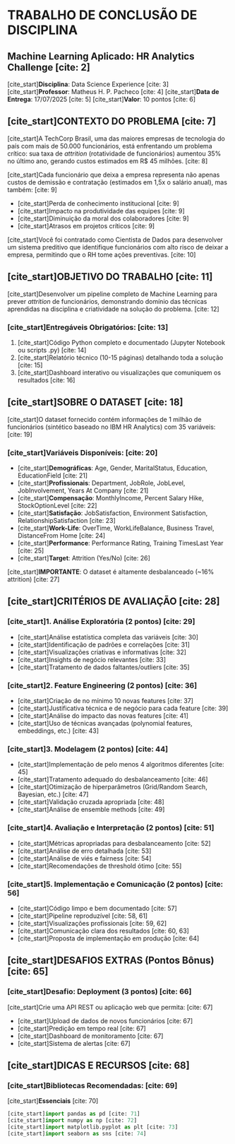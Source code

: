 # TRABALHO DE CONCLUSÃO DE DISCIPLINA

## Machine Learning Aplicado: HR Analytics Challenge [cite: 2]

[cite_start]**Disciplina**: Data Science Experience [cite: 3]
[cite_start]**Professor**: Matheus H. P. Pacheco [cite: 4]
[cite_start]**Data de Entrega**: 17/07/2025 [cite: 5]
[cite_start]**Valor**: 10 pontos [cite: 6]

## [cite_start]CONTEXTO DO PROBLEMA [cite: 7]

[cite_start]A TechCorp Brasil, uma das maiores empresas de tecnologia do país com mais de 50.000 funcionários, está enfrentando um problema crítico: sua taxa de *attrition* (rotatividade de funcionários) aumentou 35% no último ano, gerando custos estimados em R$ 45 milhões. [cite: 8]

[cite_start]Cada funcionário que deixa a empresa representa não apenas custos de demissão e contratação (estimados em 1,5x o salário anual), mas também: [cite: 9]
* [cite_start]Perda de conhecimento institucional [cite: 9]
* [cite_start]Impacto na produtividade das equipes [cite: 9]
* [cite_start]Diminuição da moral dos colaboradores [cite: 9]
* [cite_start]Atrasos em projetos críticos [cite: 9]

[cite_start]Você foi contratado como Cientista de Dados para desenvolver um sistema preditivo que identifique funcionários com alto risco de deixar a empresa, permitindo que o RH tome ações preventivas. [cite: 10]

## [cite_start]OBJETIVO DO TRABALHO [cite: 11]

[cite_start]Desenvolver um pipeline completo de Machine Learning para prever *attrition* de funcionários, demonstrando domínio das técnicas aprendidas na disciplina e criatividade na solução do problema. [cite: 12]

### [cite_start]Entregáveis Obrigatórios: [cite: 13]
1.  [cite_start]Código Python completo e documentado (Jupyter Notebook ou scripts .py) [cite: 14]
2.  [cite_start]Relatório técnico (10-15 páginas) detalhando toda a solução [cite: 15]
3.  [cite_start]Dashboard interativo ou visualizações que comuniquem os resultados [cite: 16]

## [cite_start]SOBRE O DATASET [cite: 18]

[cite_start]O dataset fornecido contém informações de 1 milhão de funcionários (sintético baseado no IBM HR Analytics) com 35 variáveis: [cite: 19]

### [cite_start]Variáveis Disponíveis: [cite: 20]
* [cite_start]**Demográficas**: Age, Gender, MaritalStatus, Education, EducationField [cite: 21]
* [cite_start]**Profissionais**: Department, JobRole, JobLevel, JobInvolvement, Years At Company [cite: 21]
* [cite_start]**Compensação**: MonthlyIncome, Percent Salary Hike, StockOptionLevel [cite: 22]
* [cite_start]**Satisfação**: JobSatisfaction, Environment Satisfaction, RelationshipSatisfaction [cite: 23]
* [cite_start]**Work-Life**: OverTime, WorkLifeBalance, Business Travel, DistanceFrom Home [cite: 24]
* [cite_start]**Performance**: Performance Rating, Training TimesLast Year [cite: 25]
* [cite_start]**Target**: Attrition (Yes/No) [cite: 26]

[cite_start]**IMPORTANTE**: O dataset é altamente desbalanceado (~16% attrition) [cite: 27]

## [cite_start]CRITÉRIOS DE AVALIAÇÃO [cite: 28]

### [cite_start]1. Análise Exploratória (2 pontos) [cite: 29]
* [cite_start]Análise estatística completa das variáveis [cite: 30]
* [cite_start]Identificação de padrões e correlações [cite: 31]
* [cite_start]Visualizações criativas e informativas [cite: 32]
* [cite_start]Insights de negócio relevantes [cite: 33]
* [cite_start]Tratamento de dados faltantes/outliers [cite: 35]

### [cite_start]2. Feature Engineering (2 pontos) [cite: 36]
* [cite_start]Criação de no mínimo 10 novas features [cite: 37]
* [cite_start]Justificativa técnica e de negócio para cada feature [cite: 39]
* [cite_start]Análise do impacto das novas features [cite: 41]
* [cite_start]Uso de técnicas avançadas (polynomial features, embeddings, etc.) [cite: 43]

### [cite_start]3. Modelagem (2 pontos) [cite: 44]
* [cite_start]Implementação de pelo menos 4 algoritmos diferentes [cite: 45]
* [cite_start]Tratamento adequado do desbalanceamento [cite: 46]
* [cite_start]Otimização de hiperparâmetros (Grid/Random Search, Bayesian, etc.) [cite: 47]
* [cite_start]Validação cruzada apropriada [cite: 48]
* [cite_start]Análise de ensemble methods [cite: 49]

### [cite_start]4. Avaliação e Interpretação (2 pontos) [cite: 51]
* [cite_start]Métricas apropriadas para desbalanceamento [cite: 52]
* [cite_start]Análise de erro detalhada [cite: 53]
* [cite_start]Análise de viés e fairness [cite: 54]
* [cite_start]Recomendações de threshold ótimo [cite: 55]

### [cite_start]5. Implementação e Comunicação (2 pontos) [cite: 56]
* [cite_start]Código limpo e bem documentado [cite: 57]
* [cite_start]Pipeline reproduzível [cite: 58, 61]
* [cite_start]Visualizações profissionais [cite: 59, 62]
* [cite_start]Comunicação clara dos resultados [cite: 60, 63]
* [cite_start]Proposta de implementação em produção [cite: 64]

## [cite_start]DESAFIOS EXTRAS (Pontos Bônus) [cite: 65]

### [cite_start]Desafio: Deployment (3 pontos) [cite: 66]
[cite_start]Crie uma API REST ou aplicação web que permita: [cite: 67]
* [cite_start]Upload de dados de novos funcionários [cite: 67]
* [cite_start]Predição em tempo real [cite: 67]
* [cite_start]Dashboard de monitoramento [cite: 67]
* [cite_start]Sistema de alertas [cite: 67]

## [cite_start]DICAS E RECURSOS [cite: 68]

### [cite_start]Bibliotecas Recomendadas: [cite: 69]

[cite_start]**Essenciais** [cite: 70]
```python
[cite_start]import pandas as pd [cite: 71]
[cite_start]import numpy as np [cite: 72]
[cite_start]import matplotlib.pyplot as plt [cite: 73]
[cite_start]import seaborn as sns [cite: 74]
